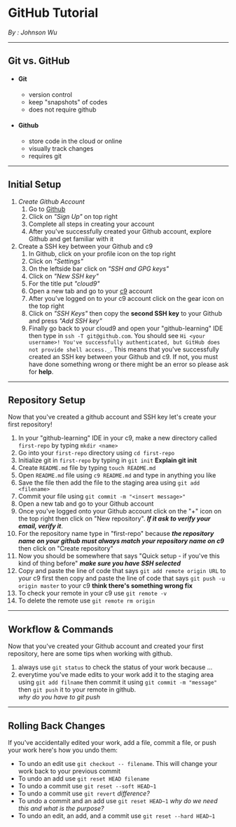 # GitHub Tutorial

_By : Johnson Wu_

---
## Git vs. GitHub
* #### Git
    * version control
    * keep "snapshots" of codes
    * does not require github
* #### Github
    * store code in the cloud or online
    * visually track changes
    * requires git  

---
## Initial Setup
1. _Create Github Account_
    1. Go to [Github](https://github.com)
    2. Click on _"Sign Up"_ on top right
    3. Complete all steps in creating your account
    4. After you've successfully created your Github account, explore Github and get familiar with it
2. Create a SSH key between your Github and c9
    1. In Github, click on your profile icon on the top right
    2. Click on _"Settings"_
    3. On the leftside bar click on _"SSH and GPG keys"_
    4. Click on _"New SSH key"_
    5. For the title put _"cloud9"_
    6. Open a new tab and go to your [c9](https://c9.io/) account
    7. After you've logged on to your c9 account click on the gear icon on the top right
    8. Click on _"SSH Keys"_ then copy the **second SSH key** to your Github and press _"Add SSH key"_
    9. Finally go back to your cloud9 and open your "github-learning" IDE then type in `ssh -T git@github.com`. You should see `Hi <your username>! You've successfully authenticated, but GitHub does not provide shell access._`. This means that you've successfully created an SSH key between your Github and c9. If not, you must have done something wrong or there might be an error so please ask for **help**.

---
## Repository Setup
Now that you've created a github account and SSH key let's create your first repository!
1. In your "github-learning" IDE in your c9, make a new directory called `first-repo` by typing `mkdir <name>`
2. Go into your `first-repo` directory using `cd first-repo`
3. Initialize git in `first-repo` by typing in `git init` **Explain git init**
4. Create `README.md` file by typing `touch README.md`
5. Open `README.md` file using `c9 README.md` and type in anything you like
6. Save the file then add the file to the staging area using `git add <filename>`
7. Commit your file using `git commit -m "<insert message>"`
8. Open a new tab and go to your Github account 
9. Once you've logged onto your Github account click on the "+" icon on the top right then click on "New repository". _**If it ask to verify your email, verify it**_.
10. For the repository name type in "first-repo" because _**the repository name on your github must always match your repository name on c9**_ then click on "Create repository"
11. Now you should be somewhere that says "Quick setup - if you've this kind of thing before" _**make sure you have SSH selected**_
12. Copy and paste the line of code that says `git add remote origin URL` to your c9 first then copy and paste the line of code that says `git push -u origin master` to your c9 **think there's something wrong fix**
13. To check your remote in your c9 use `git remote -v`
14. To delete the remote use `git remote rm origin`

---
## Workflow & Commands
Now that you've created your Github account and created your first repository, here are some tips when working with github.
1. always use `git status` to check the status of your work because ... 
2. everytime you've made edits to your work add it to the staging area using `git add filname` then commit it using `git commit -m "message"` then `git push` it to your remote in github.  
_why do you have to git push_
---
## Rolling Back Changes
If you've accidentally edited your work, add a file, commit a file, or push your work here's how you undo them:
* To undo an edit use `git checkout -- filename`. This will change your work back to your previous commit
* To undo an add use `git reset HEAD filename`
* To undo a commit use `git reset --soft HEAD~1`
* To undo a commit use `git revert` _difference?_
* To undo a commit and an add use `git reset HEAD~1` _why do we need this and what is the purpose?_
* To undo an edit, an add, and a commit use `git reset --hard HEAD~1`
























